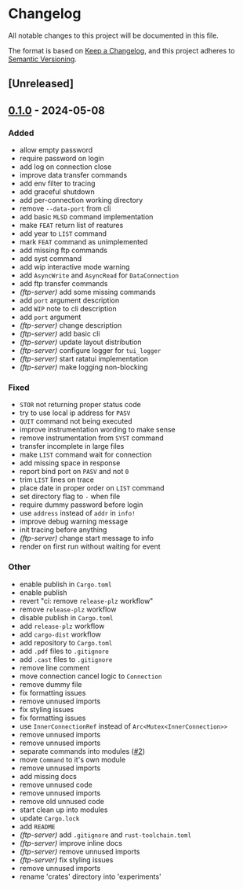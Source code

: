 # Changelog
All notable changes to this project will be documented in this file.

The format is based on [Keep a Changelog](https://keepachangelog.com/en/1.0.0/),
and this project adheres to [Semantic Versioning](https://semver.org/spec/v2.0.0.html).

## [Unreleased]

## [0.1.0](https://github.com/Hadronomy/ftp-server/releases/tag/v0.1.0) - 2024-05-08

### Added
- allow empty password
- require password on login
- add log on connection close
- improve data transfer commands
- add env filter to tracing
- add graceful shutdown
- add per-connection working directory
- remove `--data-port` from cli
- add basic `MLSD` command implementation
- make `FEAT` return list of reatures
- add year to `LIST` command
- mark `FEAT` command as unimplemented
- add missing ftp commands
- add syst command
- add wip interactive mode warning
- add `AsyncWrite` and `AsyncRead` for `DataConnection`
- add ftp transfer commands
- *(ftp-server)* add some missing commands
- add `port` argument description
- add `WIP` note to cli description
- add `port` argument
- *(ftp-server)* change description
- *(ftp-server)* add basic cli
- *(ftp-server)* update layout distribution
- *(ftp-server)* configure logger for `tui_logger`
- *(ftp-server)* start ratatui implementation
- *(ftp-server)* make logging non-blocking

### Fixed
- `STOR` not returning proper status code
- try to use local ip address for `PASV`
- `QUIT` command not being executed
- improve instrumentation wording to make sense
- remove instrumentation from `SYST` command
- transfer incomplete in large files
- make `LIST` command wait for connection
- add missing space in response
- report bind port on `PASV` and not `0`
- trim `LIST` lines on trace
- place date in proper order on `LIST` command
- set directory flag to `-` when file
- require dummy password before login
- use `address` instead of `addr` in `info!`
- improve debug warning message
- init tracing before anything
- *(ftp-server)* change start message to info
- render on first run without waiting for event

### Other
- enable publish in `Cargo.toml`
- enable publish
- revert "ci: remove `release-plz` workflow"
- remove `release-plz` workflow
- disable publish in `Cargo.toml`
- add `release-plz` workflow
- add `cargo-dist` workflow
- add repository to `Cargo.toml`
- add `.pdf` files to `.gitignore`
- add `.cast` files to `.gitignore`
- remove line comment
- move connection cancel logic to `Connection`
- remove dummy file
- fix formatting issues
- remove unnused imports
- fix styling issues
- fix formatting issues
- use `InnerConnectionRef` instead of `Arc<Mutex<InnerConnection>>`
- remove unnused imports
- remove unnused imports
- separate commands into modules ([#2](https://github.com/Hadronomy/ftp-server/pull/2))
- move `Command` to it's own module
- remove unnused imports
- add missing docs
- remove unnused code
- remove unnused imports
- remove old unnused code
- start clean up into modules
- update `Cargo.lock`
- add `README`
- *(ftp-server)* add `.gitignore` and `rust-toolchain.toml`
- *(ftp-server)* improve inline docs
- *(ftp-server)* remove unnused imports
- *(ftp-server)* fix styling issues
- remove unnused imports
- rename 'crates' directory into 'experiments'
